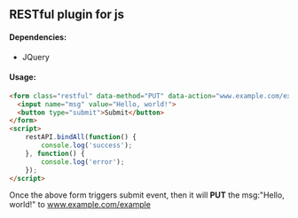 RESTful plugin for js
-------------

#### Dependencies:
- JQuery

#### Usage:
``` html
<form class="restful" data-method="PUT" data-action="www.example.com/example">
  <input name="msg" value="Hello, world!">
  <button type="submit">Submit</button>
</form>
<script>
    restAPI.bindAll(function() {
        console.log('success');
    }, function() {
        console.log('error');
    });
</script>
```
Once the above form triggers submit event, then it will **PUT** the msg:"Hello, world!" to www.example.com/example
